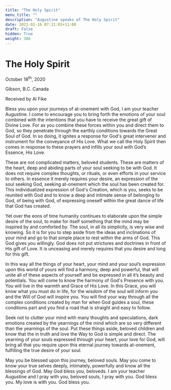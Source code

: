 ```yaml
---
title: "The Holy Spirit"
menu_title: ""
description: "Augustine speaks of The Holy Spirit"
date: 2021-02-16 07:21:03+11:00
draft: False
hidden: True
weight: 386
---
```

# The Holy Spirit

October 18<sup>th</sup>, 2020

Gibson, B.C. Canada

Received by Al Fike



Bless you upon your journeys of at-onement with God, I am your teacher Augustine. I come to encourage you to bring forth the emotions of your soul combined with the intentions that you have to receive the great gift of Divine Love. For as you combine these forces within you and direct them to God, so they penetrate through the earthly conditions towards the Great Soul of God. In so doing, it ignites a response for God's great intervener and instrument for the conveyance of His Love. What we call the Holy Spirit then comes in response to these prayers and infills your soul with God’s Essence, His Love. 

These are not complicated matters, beloved students. These are matters of the heart, deep and abiding parts of your soul seeking to be with God. It does not require complex thoughts, or rituals, or even efforts in your service to others. In essence it merely requires your desire, an expression of the soul seeking God, seeking at-onement which the soul has been created for. This individualized expression of God's Creation, which is you, seeks to be reunited with God and to know a deep and intimate sense of belonging to God, of being with God, of expressing oneself within the great dance of life that God has created. 

Yet over the eons of time humanity continues to elaborate upon the simple desire of the soul, to make for itself something that the mind may be inspired by and comforted by. The soul, in all its simplicity, is very wise and knowing. So it is for you to step aside from the ideas and inclinations of your mind and go to that simple place to rest within the arms of God. This God gives you willingly. God does not put strictures and doctrines in front of His gift of Love. It is unceasing and merely requires that you desire and long for this gift. 

In this way all the things of your heart, your mind and your soul’s expression upon this world of yours will find a harmony, deep and powerful, that will unite all of these aspects of yourself and be expressed in all it’s beauty and potentials. You will come to know the harmony of God's Presence with you. You will live in the warmth and Grace of His Love. In this Grace, you will know what you must do in life, for the wisdom of the soul will inform you and the Will of God will inspire you. You will find your way through all the complex conditions created by man for when God guides a soul, these conditions part and you find a road that is straight and easy to follow. 

Seek not to clutter your mind with many thoughts and speculations, dark emotions created by the yearnings of the mind which are so very different than the yearnings of the soul. Put these things aside, beloved children and know that the in truth and love the Way to God is simple and direct. The yearning of your souls expressed through your heart, your love for God, will bring all that you require upon this eternal journey towards at-onement, fulfilling the true desire of your soul. 

May you be blessed upon this journey, beloved souls. May you come to know your true selves deeply, intimately, powerfully and know all the blessings of God. May God bless you, beloveds. I am your teacher Augustine and I pray with you, beloved souls, I pray with you. God bless you. My love is with you. God bless you.
